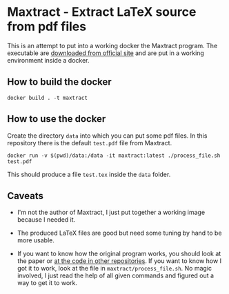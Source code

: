 # Maxtract - Extract LaTeX source from pdf files
This is an attempt to put into a working docker the Maxtract program.
The executable are [downloaded from official site](http://www.cs.bham.ac.uk/research/groupings/reasoning/sdag/maxtract_lin32.tgz) and are put in a working environment inside a docker.

## How to build the docker
```
docker build . -t maxtract
```

## How to use the docker
Create the directory `data` into which you can put some pdf files.
In this repository there is the default `test.pdf` file from Maxtract.
```
docker run -v $(pwd)/data:/data -it maxtract:latest ./process_file.sh test.pdf
```

This should produce a file `test.tex` inside the `data` folder.

## Caveats

- I'm not the author of Maxtract, I just put together a working image because I needed it.

- The produced LaTeX files are good but need some tuning by hand to be more usable.

- If you want to know how the original program works, you should look at the paper or [at the code in other repositories](https://github.com/zorkow/MaxTract).
  If you want to know how I got it to work, look at the file in `maxtract/process_file.sh`.
  No magic involved, I just read the help of all given commands and figured out a way to get it to work.
